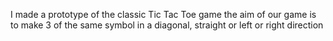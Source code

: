 I made a prototype of the classic Tic Tac Toe game
the aim of our game is to make 3 of the same symbol in a diagonal, straight or left or right direction
